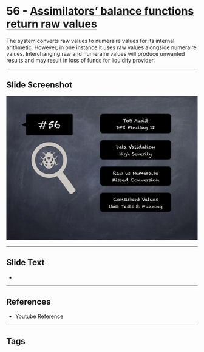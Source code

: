 
# 56 - [Assimilators’ balance functions return raw values](./Assimilators’%20balance%20functions%20return%20raw%20values.md)

 The system converts raw values to numeraire values for its internal arithmetic. However, in one instance it uses raw values alongside numeraire values. Interchanging raw and numeraire values will produce unwanted results and may result in loss of funds for liquidity provider.


___
## Slide Screenshot
![056.png](../../images/7.%20Audit%20Findings%20101/056.png)
___
## Slide Text
- 
___
## References
- Youtube Reference
___
## Tags

